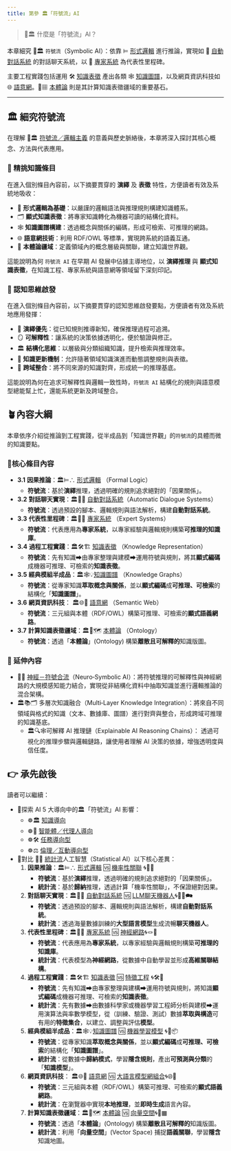 ```yaml
---
title: 第參 🏛️「符號流」AI
---
```

> 🎏🏛️ 什麼是「符號流」AI？  

本章細究 🎏🏛️ `符號流`（Symbolic AI）：依靠 ⊨ [形式邏輯](03-01-formal_logic.zh-hant) 進行推論，實現如 🤖 [自動對話系統](03-02-automatic_dialogue_systems.zh-hant) 的對話聊天系統，以 🎁 [專家系統](03-03-expert_systems.zh-hant) 為代表性里程碑。

主要工程實踐包括運用 🛠️ [知識表徵](03-04-knowledge_representation.zh-hant) 產出各類 🕸 [知識圖譜](03-04-knowledge_representation.zh-hant)，以及網頁資訊科技如 🌐 [語意網](03-06-semantic_web.zh-hant)。🌌▦ [本體論](03-07-ontology.zh-hant) 則是其計算知識表徵疆域的重要基石。

***

## 🏛️ 細究符號流

在理解 🎏🏛️ [符號流／邏輯主義](02-01-symbolic_ai.zh-hant) 的意義與歷史脈絡後，本章將深入探討其核心概念、方法與代表應用。  

### 🎏 精挑知識條目

在進入個別條目內容前，以下摘要貫穿的 **演繹** 及 **表徵** 特性，方便讀者有效及系統地吸收：

- 📐 **形式邏輯為基礎**：以嚴謹的邏輯語法與推理規則構建知識體系。  
- 🗂 **顯式知識表徵**：將專家知識轉化為機器可讀的結構化資料。  
- 🕸 **知識圖譜構建**：透過概念與關係的編碼，形成可檢索、可推理的網路。  
- 🌐 **語意網技術**：利用 RDF/OWL 等標準，實現跨系統的語義互通。  
- 🌌 **本體論疆域**：定義領域內的概念層級與關聯，建立知識世界觀。

這能說明為何 `符號流 AI` 在早期 AI 發展中佔據主導地位，以 **演繹推理** 與 **顯式知識表徵**，在知識工程、專家系統與語意網等領域留下深刻印記。

### 🤔 認知思維啟發

在進入個別條目內容前，以下摘要貫穿的認知思維啟發要點，方便讀者有效及系統地應用發揮：

- 🧩 **演繹優先**：從已知規則推導新知，確保推理過程可追溯。  
- 🪞 **可解釋性**：讓系統的決策依據透明化，便於驗證與修正。  
- 🏛 **結構化思維**：以層級與分類組織知識，提升檢索與推理效率。  
- 🔄 **知識更新機制**：允許隨著領域知識演進而動態調整規則與表徵。  
- 🤝 **跨域整合**：將不同來源的知識對齊，形成統一的推理基底。

這能說明為何在追求可解釋性與邏輯一致性時，`符號流 AI` 結構化的規則與語意模型總能幫上忙，還能系統更新及跨域整合。

## 🪴內容大綱

本章依序介紹從推論到工程實踐，從半成品到「知識世界觀」的`符號流`的具體而微的知識要點。
### 🌰核心條目內容

* **3.1** **因果推論**：🏛️⊨∴ [形式邏輯](03-01-formal_logic.zh-hant) （Formal Logic）
	*  **符號流**：基於**演繹**推理，透過明確的規則追求絕對的「因果關係」。
* **3.2** **對話聊天實現**：🏛️🤖💬 [自動對話系統](03-02-automatic_dialogue_systems.zh-hant)（Automatic Dialogue Systems）
	*  **符號流**：透過預設的腳本、邏輯規則與語法解析，構建**自動對話系統**。
* **3.3** **代表性里程碑**：🏛️🎁🧠 [專家系統](03-03-expert_systems.zh-hant) （Expert Systems）
	*  **符號流**：代表應用為**專家系統**，以專家經驗與邏輯規則構築**可推理的知識庫**。
* **3.4** **過程工程實踐**：🏛️🛠️🏗️ [知識表徵](03-04-knowledge_representation.zh-hant) （Knowledge Representation）
	*  **符號流**：先有知識➡由專家整理與建模➡運用符號與規則，將其**顯式編碼**成機器可推理、可檢索的**知識表徵**。
* **3.5**  **經典模組半成品**：🏛️🕸💡[知識圖譜](03-04-knowledge_representation.zh-hant) （Knowledge Graphs）
	*  **符號流**：從專家知識**萃取概念與關係**，並以**顯式編碼**成**可推理、可檢索**的結構化「**知識圖譜**」。
* **3.6**  **網頁資訊科技**： 🏛️🌐🔗 [語意網](03-06-semantic_web.zh-hant) （Semantic Web）
	*  **符號流**：三元組與本體（RDF/OWL）構築可推理、可檢索的**顯式語義網路**。
* **3.7**  **計算知識表徵疆域**：🏛️🌌🗺️ [本體論](03-07-ontology.zh-hant) （Ontology）
	*  **符號流**：透過「**本體論**」(Ontology) 構築**離散且可解釋的**知識版圖。

### 🎋 延伸內容
- 🎏🧠 [神經－符號合流](02-03-neurosymbolic_ai.zh-hant)（Neuro‑Symbolic AI）：將符號推理的可解釋性與神經網路的大規模感知能力結合，實現從非結構化資料中抽取知識並進行邏輯推論的混合架構。
- 🏛️📚🗂️ 多層次知識融合（Multi‑Layer Knowledge Integration）：將來自不同領域與格式的知識（文本、數據庫、圖譜）進行對齊與整合，形成跨域可推理的知識基底。
  - 🏛️🔍🕸可解釋 AI 推理鏈（Explainable AI Reasoning Chains）： 透過可視化的推理步驟與邏輯鏈路，讓使用者理解 AI 決策的依據，增強透明度與信任度。

## 👉 承先啟後

讀者可以繼續：
- 🚦探索 AI 5 大導向中的🏛️「符號流」AI 影響：
	- ☸🏛️ [知識導向](05-01-oriented_knowledge.zh-hant)
	- ☸🤖 [智能體／代理人導向](05-03-oriented_agent.zh-hant)
	- ☸🛠 [任務導向型](05-04-oriented_task.zh-hant)
	- ☸⚖️ [倫理／互動導向型](05-05-oriented_ethics.zh-hant)
- 🚥對比 🎏🌀 [統計流](02-02-statistical_ai.zh-hant)人工智慧（Statistical AI）以下核心差異：
	1. **因果推論**：🏛️⊨∴ [形式邏輯](03-01-formal_logic.zh-hant) 🆚  [機率性關聯](04-01-probabilistic_association.zh-hant) 🌀🎲🌿
		*  **符號流**：基於**演繹**推理，透過明確的規則追求絕對的「因果關係」。
		*  **統計流**：基於**歸納**推理，透過計算「機率性關聯」，不保證絕對因果。
	2. **對話聊天實現**：🏛️🤖💬 [自動對話系統](03-02-automatic_dialogue_systems.zh-hant) 🆚  [LLM聊天機器人](04-02-llm_chatbots.zh-hant)🌀🧞‍♀️🗪
		*  **符號流**：透過預設的腳本、邏輯規則與語法解析，構建**自動對話系統**。
		*  **統計流**：透過海量數據訓練的**大型語言模型**生成流暢**聊天機器人**。
	3. **代表性里程碑**：🏛️🎁🧠 [專家系統](03-03-expert_systems.zh-hant) 🆚 [神經網路](04-03-neural_networks.zh-hant)🌀🪢🧠
		*  **符號流**：代表應用為**專家系統**，以專家經驗與邏輯規則構築**可推理的知識庫**。
		*  **統計流**：代表模型為**神經網路**，從數據中自動學習並形成**高維關聯結構**。
	4. **過程工程實踐**：🏛️🛠️🏗️ [知識表徵](03-04-knowledge_representation.zh-hant) 🆚 [特徵工程](04-04-feature_engineering.zh-hant) 🌀🛠️🤏
		*  **符號流**：先有知識➡由專家整理與建構➡運用符號與規則，將知識**顯式編碼**成機器可推理、可檢索的**知識表徵**。
		*  **統計流**：先有數據➡由數據科學家或機器學習工程師分析與建模➡運用演算法與率數學模型，從（訓練、驗證、測試）數據**萃取與構造**可有用的**特徵集合**，以建立、調整與評估**模型**。
	5. **經典模組半成品**：🏛️🕸💡[知識圖譜](03-04-knowledge_representation.zh-hant) 🆚  [機器學習模型](04-05-machine_learning_models.zh-hant) 🌀🤖📦
		*  **符號流**：從專家知識**萃取概念與關係**，並以**顯式編碼**成**可推理、可檢索**的結構化「**知識圖譜**」。
		*  **統計流**：從數據中**歸納模式**，學習**隱含規則**，產出**可預測與分類**的「**知識模型**」。
	6. **網頁資訊科技**： 🏛️🌐🔗 [語意網](03-06-semantic_web.zh-hant) 🆚 [大語言模型網組合](04-06-llm_webassembly.zh-hant.md)🌀🌐🔗
		*  **符號流**：三元組與本體（RDF/OWL）構築可推理、可檢索的**顯式語義網路**。
		*  **統計流**：在瀏覽器中實現**本地推理**，並**即時生成**語言內容。
	7. **計算知識表徵疆域**：🏛️🌌🗺️ [本體論](03-07-ontology.zh-hant) 🆚 [向量空間](04-07-vector_space.zh-hant)🌀🌌▦
		*  **符號流**：透過「**本體論**」(Ontology) 構築**離散且可解釋的**知識版圖。
		*  **統計流**：利用「**向量空間**」(Vector Space) 捕捉**語義關聯**，學習**隱含**知識地圖。
